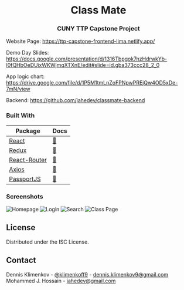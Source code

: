 <h1 align="center">Class Mate</h1>
<h3 align="center">CUNY TTP Capstone Project</h1>
  
<!-- IMPORTANT LINKS -->

Website Page: https://ttp-capstone-frontend-lima.netlify.app/

Demo Day Slides: https://docs.google.com/presentation/d/1316Tbpgok7nzHdrwkYb-l0fQHbOeDUixWKWjmqXTXnE/edit#slide=id.gba373ccc28_2_0

App logic chart: https://drive.google.com/file/d/1P5M1tmLnZoFPNpwPREjQw4OD5xDe-7mN/view

Backend: https://github.com/jahedev/classmate-backend

<!-- BUILT WITH -->

### Built With

| Package                                  | Docs                                                                             |
| ---------------------------------------- | -------------------------------------------------------------------------------- |
| [React](https://reactjs.org/)            | [:notebook:](https://reactjs.org/docs/getting-started.html)                      |
| [Redux](https://redux.js.org/)           | [:notebook:](https://redux.js.org/tutorials/essentials/part-1-overview-concepts) |
| [React-Router](https://reactrouter.com/) | [:notebook:](https://reactrouter.com/web/guides/quick-start)                     |
| [Axios](https://github.com/axios/axios)  | [:notebook:](https://github.com/axios/axios)                                     |
| [PassportJS](http://www.passportjs.org/) | [:notebook:](http://www.passportjs.org/docs/)                                    |

<!-- SCREENSHOTS -->

### Screenshots

![Homepage](https://i.imgur.com/rycVQJc.png)
![Login](https://i.imgur.com/s5uIdBH.png)
![Search](https://i.imgur.com/uTmiASQ.png)
![Class Page](https://i.imgur.com/aIb8biY.png)

<!-- LICENSE -->

## License

Distributed under the ISC License.

<!-- CONTACT -->

## Contact

Dennis Klimenkov - [@klimenkoff9](https://www.linkedin.com/in/dennis-klimenkov/) - dennis.klimenkov9@gmail.com
Mohammed J. Hossain - jahedev@gmail.com
